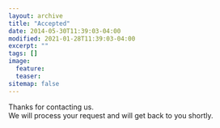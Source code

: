 ```yaml
---
layout: archive
title: "Accepted"
date: 2014-05-30T11:39:03-04:00
modified: 2021-01-28T11:39:03-04:00
excerpt: ""
tags: []
image:
  feature:
  teaser:
sitemap: false
---
```

Thanks for contacting us.  
We will process your request and will get back to you shortly.  
